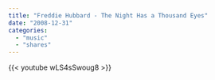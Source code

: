 ```yaml
---
title: "Freddie Hubbard - The Night Has a Thousand Eyes"
date: "2008-12-31"
categories:
  - "music"
  - "shares"
---
```


{{< youtube wLS4sSwoug8 >}}
